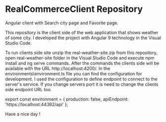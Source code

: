 # RealCommerceClient Repository
Angular client with Search city page and Favorite page.

This repository is the client side of the web application that shows weather of some city.
I developed the project with Angular 9 technology in the Visual Studio Code.

To run clients side site unzip the real-weather-site.zip from this repository, open real-weather-site folder in the Visual Studio Code and execute npm install and ng serve commands. After the commands the clients side will be available with the URL http://localhost:4200/. In the environments\environment.ts file you can find the configuration for development. I used the configuration to define endpoint to connect to the server's service. If you change servers port it is need to change the clients side endpoint URL too.

export const environment = {
  production: false,
  apiEndpoint: 'https://localhost:44382/api'
};

Have a nice day !
